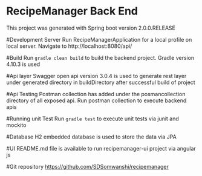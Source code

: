 # RecipeManager Back End
This project was generated with Spring boot version 2.0.0.RELEASE

#Development Server
Run RecipeManagerApplication for a local profile on local server. Navigate to http://localhost:8080/api/

#Build
Run `gradle clean build` to build the backend project. Gradle version 4.10.3 is used

#Api layer
Swagger open api version 3.0.4 is used to generate rest layer under generated directory in buildDirectory
after successful build of project

#Api Testing
Postman collection has added under the posmancollection directory of all exposed api. Run postman collection
to execute backend apis

#Running unit Test
Run `gradle test` to execute unit tests via junit and mockito

#Database
H2 embedded database is used to store the data via JPA

#UI
README.md file is available to run recipemanager-ui project via angular js

#Git repository
https://github.com/SDSomwanshi/recipemanager
